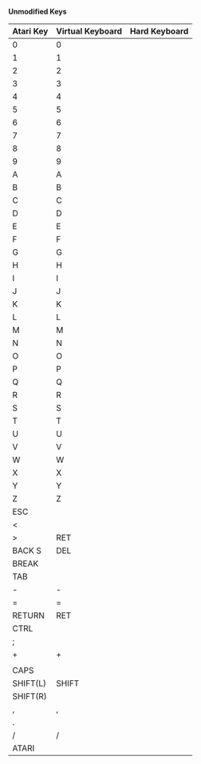 **Unmodified Keys**

| **Atari Key** | **Virtual Keyboard** | **Hard Keyboard** |
|:--------------|:---------------------|:------------------|
| 0             | 0                    |                   |
| 1             | 1                    |                   |
| 2             | 2                    |                   |
| 3             | 3                    |                   |
| 4             | 4                    |                   |
| 5             | 5                    |                   |
| 6             | 6                    |                   |
| 7             | 7                    |                   |
| 8             | 8                    |                   |
| 9             | 9                    |                   |
| A             | A                    |                   |
| B             | B                    |                   |
| C             | C                    |                   |
| D             | D                    |                   |
| E             | E                    |                   |
| F             | F                    |                   |
| G             | G                    |                   |
| H             | H                    |                   |
| I             | I                    |                   |
| J             | J                    |                   |
| K             | K                    |                   |
| L             | L                    |                   |
| M             | M                    |                   |
| N             | N                    |                   |
| O             | O                    |                   |
| P             | P                    |                   |
| Q             | Q                    |                   |
| R             | R                    |                   |
| S             | S                    |                   |
| T             | T                    |                   |
| U             | U                    |                   |
| V             | V                    |                   |
| W             | W                    |                   |
| X             | X                    |                   |
| Y             | Y                    |                   |
| Z             | Z                    |                   |
| ESC           |                      |                   |
| <             |                      |                   |
| >             | RET                  |                   |
| BACK S        | DEL                  |                   |
| BREAK         |                      |                   |
| TAB           |                      |                   |
| -             | -                    |                   |
| =             | =                    |                   |
| RETURN        | RET                  |                   |
| CTRL          |                      |                   |
| ;             |                      |                   |
| +             | +                    |                   |
| |                      |                   |
| CAPS          |                      |                   |
| SHIFT(L)      | SHIFT                |                   |
| SHIFT(R)      |                      |                   |
| ,             | ,                    |                   |
| .             |                      |                   |
| /             | /                    |                   |
| ATARI         |                      |                   |